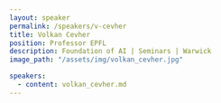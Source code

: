 ```yaml
---
layout: speaker
permalink: /speakers/v-cevher
title: Volkan Cevher
position: Professor EPFL
description: Foundation of AI | Seminars | Warwick
image_path: "/assets/img/volkan_cevher.jpg"

speakers:
  - content: volkan_cevher.md
---
```

